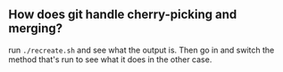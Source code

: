 
## How does git handle cherry-picking and merging?

run `./recreate.sh` and see what the output is. Then go in and switch the method that's run to see what it does in the other case.

